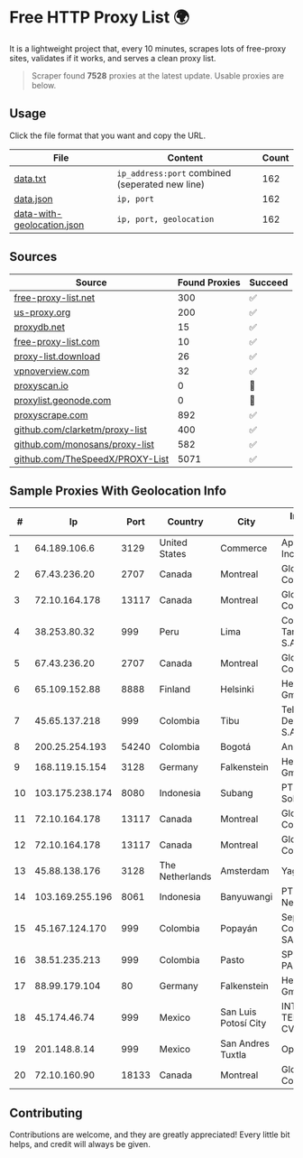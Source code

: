 
# Free HTTP Proxy List 🌍

It is a lightweight project that, every 10 minutes, scrapes lots of free-proxy sites, validates if it works, and serves a clean proxy list.


> Scraper found **7528** proxies at the latest update. Usable proxies are below.

## Usage

Click the file format that you want and copy the URL.


|File|Content|Count|
|----|-------|-----|
|[data.txt](https://raw.githubusercontent.com/themiralay/Proxy-List-World/master/data.txt)|`ip_address:port` combined (seperated new line)|162|
|[data.json](https://raw.githubusercontent.com/themiralay/Proxy-List-World/master/data.json)|`ip, port`|162|
|[data-with-geolocation.json](https://raw.githubusercontent.com/themiralay/Proxy-List-World/master/data-with-geolocation.json)|`ip, port, geolocation`|162|

## Sources

|Source|Found Proxies|Succeed|
|------|-------------|-------|
|[free-proxy-list.net](https://free-proxy-list.net)|300|✅|
|[us-proxy.org](https://www.us-proxy.org)|200|✅|
|[proxydb.net](http://proxydb.net)|15|✅|
|[free-proxy-list.com](https://free-proxy-list.com/?page=&port=&type%5B%5D=http&type%5B%5D=https&up_time=0&search=Search)|10|✅|
|[proxy-list.download](https://www.proxy-list.download/HTTP)|26|✅|
|[vpnoverview.com](https://vpnoverview.com/privacy/anonymous-browsing/free-proxy-servers)|32|✅|
|[proxyscan.io](https://www.proxyscan.io)|0|🚫|
|[proxylist.geonode.com](https://proxylist.geonode.com/api/proxy-list?limit=300&page=1&sort_by=lastChecked&sort_type=desc&protocols=http,https)|0|🚫|
|[proxyscrape.com](https://api.proxyscrape.com/v2/?request=displayproxies&protocol=http&timeout=10000&country=all&ssl=all&anonymity=all)|892|✅|
|[github.com/clarketm/proxy-list](https://raw.githubusercontent.com/clarketm/proxy-list/master/proxy-list-raw.txt)|400|✅|
|[github.com/monosans/proxy-list](https://raw.githubusercontent.com/monosans/proxy-list/main/proxies/http.txt)|582|✅|
|[github.com/TheSpeedX/PROXY-List](https://raw.githubusercontent.com/TheSpeedX/PROXY-List/master/http.txt)|5071|✅|


## Sample Proxies With Geolocation Info

|#|Ip|Port|Country|City|Internet Service Provider|
|-|--|----|-------|----|-------------------------|
|1|64.189.106.6|3129|United States|Commerce|Apogee Telecom Inc.|
|2|67.43.236.20|2707|Canada|Montreal|GloboTech Communications|
|3|72.10.164.178|13117|Canada|Montreal|GloboTech Communications|
|4|38.253.80.32|999|Peru|Lima|Corporacion Tarazona Catv S.A.C.|
|5|67.43.236.20|2707|Canada|Montreal|GloboTech Communications|
|6|65.109.152.88|8888|Finland|Helsinki|Hetzner Online GmbH|
|7|45.65.137.218|999|Colombia|Tibu|Telecomunicaciones Del Catatumbo S.A.S|
|8|200.25.254.193|54240|Colombia|Bogotá|Andinet ON Line|
|9|168.119.15.154|3128|Germany|Falkenstein|Hetzner Online GmbH|
|10|103.175.238.174|8080|Indonesia|Subang|PT Uliz Netmedia Solusindo|
|11|72.10.164.178|13117|Canada|Montreal|GloboTech Communications|
|12|72.10.164.178|13117|Canada|Montreal|GloboTech Communications|
|13|45.88.138.176|3128|The Netherlands|Amsterdam|Yaglom Labs Ltd|
|14|103.169.255.196|8061|Indonesia|Banyuwangi|PT Master Star Network|
|15|45.167.124.170|999|Colombia|Popayán|Sepcom Comunicaciones SAS|
|16|38.51.235.213|999|Colombia|Pasto|SP SISTEMAS PALACIOS LTDA|
|17|88.99.179.104|80|Germany|Falkenstein|Hetzner Online GmbH|
|18|45.174.46.74|999|Mexico|San Luis Potosí City|INTERPHONET TELECOM, SA DE CV|
|19|201.148.8.14|999|Mexico|San Andres Tuxtla|Operbes|
|20|72.10.160.90|18133|Canada|Montreal|GloboTech Communications|



## Contributing

Contributions are welcome, and they are greatly appreciated! Every
little bit helps, and credit will always be given.

